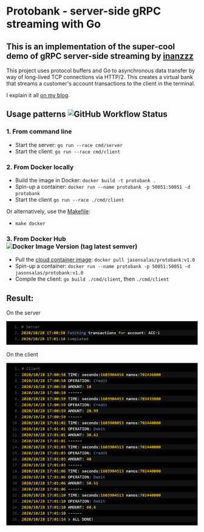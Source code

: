 # Protobank - server-side gRPC streaming with Go

## This is an implementation of the super-cool demo of gRPC server-side streaming by [inanzzz](http://www.inanzzz.com/index.php/post/w027/creating-a-server-side-grpc-streaming-with-golang)

This project uses protocol buffers and Go to asynchronous data transfer by way of long-lived TCP connections via HTTP/2. This creates a virtual bank that streams a customer's account transactions to the client in the terminal.

I explain it all [on my blog](https://medium.com/@jasonsalas671/protobank-server-side-streaming-grpc-with-go-f5eb54d427b4).

## Usage patterns ![GitHub Workflow Status](https://img.shields.io/github/workflow/status/jasonsalas/protobank/Build%20Go%20application)
### 1. From command line
- Start the server: `go run --race cmd/server`
- Start the client: `go run --race cmd/client`

### 2. From Docker locally 
- Build the image in Docker: `docker build -t protobank .`
- Spin-up a container: `docker run --name protobank -p 50051:50051 -d protobank`
- Start the client `go run --race ./cmd/client`

Or alternatively, use the [Makefile](https://github.com/jasonsalas/protobank/blob/main/Makefile): 
- `make docker`

### 3. From Docker Hub ![Docker Image Version (tag latest semver)](https://img.shields.io/docker/v/jasonsalas/protobank/v1.0)
- Pull the [cloud container image](https://hub.docker.com/repository/docker/jasonsalas/protobank): `docker pull jasonsalas/protobank:v1.0`
- Spin-up a container: `docker run --name protobank -p 50051:50051 -d jasonsalas/protobank:v1.0`
- Compile the client: `go build ./cmd/client`, then `./cmd/client`

## Result:
On the server

![On the server](https://github.com/jasonsalas/protobank/blob/main/images/server.JPG?raw=true)

On the client

![On the client](https://github.com/jasonsalas/protobank/blob/main/images/client.JPG?raw=true)
